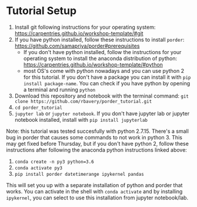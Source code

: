 # Tutorial Setup
1. Install git following instructions for your operating system: https://carpentries.github.io/workshop-template/#git
2. If you have python installed, follow these instructions to install `porder`: https://github.com/samapriya/porder#prerequisites
    - If you don't have python installed, follow the instructions for your operating system to install the anaconda distribution of python: https://carpentries.github.io/workshop-template/#python
    - most OS's come with python nowadays and you can use python 2 for this tutorial. If you don't have a package you can install it with `pip install package-name`. You can check if you have python by opening a terminal and running `python`
3. Download this repository and notebook with the terminal command: `git clone https://github.com/rbavery/porder_tutorial.git`
4. `cd porder_tutorial`
5. `jupyter lab` or `jupyter notebook`. If you don't have jupyter lab or jupyter notebook installed, install with `pip install jupyterlab`

Note: this tutorial was tested succesfully with python 2.7.15. There's a small bug in porder that causes some commands to not work in python 3. This may get fixed before Thursday, but if you don't have python 2, follow these instructions after following the anaconda python instructions linked above:

1. `conda create -n py3 python=3.6` 
2. `conda activate py3`
3. `pip install porder datetimerange ipykernel pandas`

This will set you up with a separate installation of python and porder that works. You can activate in the shell with `conda activate` and by installing `ipykernel`, you can select to use this installation from jupyter notebook/lab.

